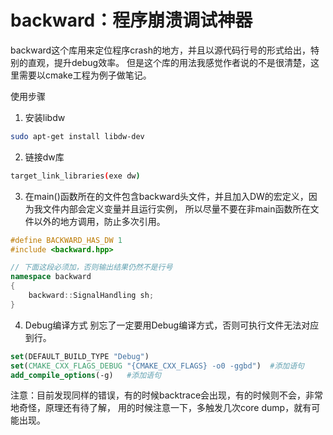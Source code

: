 # backward：程序崩溃调试神器

backward这个库用来定位程序crash的地方，并且以源代码行号的形式给出，特别的直观，提升debug效率。
但是这个库的用法我感觉作者说的不是很清楚，这里需要以cmake工程为例子做笔记。

使用步骤

1. 安装libdw

```bash
sudo apt-get install libdw-dev
```

2. 链接dw库

```bash
target_link_libraries(exe dw)
```

3. 在main()函数所在的文件包含backward头文件，并且加入DW的宏定义，因为我文件内部会定义变量并且运行实例，
所以尽量不要在非main函数所在文件以外的地方调用，防止多次引用。

```cpp
#define BACKWARD_HAS_DW 1
#include <backward.hpp>

// 下面这段必须加，否则输出结果仍然不是行号
namespace backward
{
	backward::SignalHandling sh;
}
```

4. Debug编译方式
别忘了一定要用Debug编译方式，否则可执行文件无法对应到行。

```cmake
set(DEFAULT_BUILD_TYPE "Debug")
set(CMAKE_CXX_FLAGS_DEBUG "{CMAKE_CXX_FLAGS} -o0 -ggbd")  #添加语句
add_compile_options(-g)   #添加语句
```

注意：目前发现同样的错误，有的时候backtrace会出现，有的时候则不会，非常地奇怪，原理还有待了解，
用的时候注意一下，多触发几次core dump，就有可能出现。